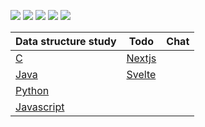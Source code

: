 <img src="https://img.shields.io/badge/angular.js-DD0031?style=flat-square&logo=angularjs&logoColor=white"/> <img src="https://img.shields.io/badge/Svelte-FF3E00?style=flat-square&logo=Svelte&logoColor=white"/>
<img src="https://img.shields.io/badge/React-61DAFB?style=flat-square&logo=React&logoColor=black"/>
<img src="https://img.shields.io/badge/Next.js-000000?style=flat-square&logo=Next.js&logoColor=white"/>
<img src="https://img.shields.io/badge/Vue.js-4FC08D?style=flat-square&logo=Vue.js&logoColor=white"/>

|Data structure study|Todo|Chat|
|---                                              |---|---|
|[C](https://github.com/nearworld/ds-c)           |[Nextjs](https://github.com/nearworld/next-todo)|
[Java](https://github.com/nearworld/ds-java)      |[Svelte](https://github.com/nearworld/svelte-todo)|
[Python](https://github.com/nearworld/ds-python)  ||
[Javascript](https://github.com/nearworld/ds-js)  ||
